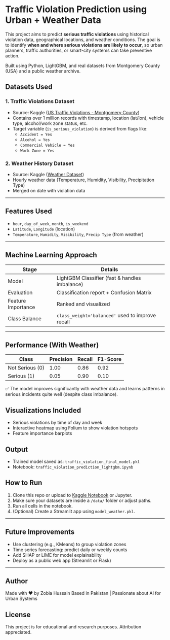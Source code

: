 
# Traffic Violation Prediction using Urban + Weather Data

This project aims to predict **serious traffic violations** using historical violation data, geographical locations, and weather conditions. The goal is to identify **when and where serious violations are likely to occur**, so urban planners, traffic authorities, or smart-city systems can take preventive action.

Built using Python, LightGBM, and real datasets from Montgomery County (USA) and a public weather archive.


## Datasets Used

### 1. **Traffic Violations Dataset**
- Source: Kaggle ([US Traffic Violations - Montgomery County](https://www.kaggle.com/datasets/ujjwalchowdhury/traffic-violations-in-montgomery-county))
- Contains over 1 million records with timestamp, location (lat/lon), vehicle type, alcohol/work zone status, etc.
- Target variable (`is_serious_violation`) is derived from flags like:
  - `Accident = Yes`
  - `Alcohol = Yes`
  - `Commercial Vehicle = Yes`
  - `Work Zone = Yes`

### 2. **Weather History Dataset**
- Source: Kaggle ([Weather Dataset](https://www.kaggle.com/datasets/muthuj7/weather-dataset))
- Hourly weather data (Temperature, Humidity, Visibility, Precipitation Type)
- Merged on date with violation data

---

## Features Used

- `hour`, `day_of_week`, `month`, `is_weekend`
- `Latitude`, `Longitude` (location)
- `Temperature`, `Humidity`, `Visibility`, `Precip Type` (from weather)

---

## Machine Learning Approach

| Stage                  | Details                                         |
|------------------------|--------------------------------------------------|
| Model                  | LightGBM Classifier (fast & handles imbalance)   |
| Evaluation             | Classification report + Confusion Matrix        |
| Feature Importance     | Ranked and visualized                           |
| Class Balance          | `class_weight='balanced'` used to improve recall|

---

## Performance (With Weather)

| Class              | Precision | Recall | F1-Score |
|--------------------|-----------|--------|----------|
| Not Serious (0)    | 1.00      | 0.86   | 0.92     |
| Serious (1)        | 0.05      | 0.90   | 0.10     |

✅ The model improves significantly with weather data and learns patterns in serious incidents quite well (despite class imbalance).



## Visualizations Included

- Serious violations by time of day and week
- Interactive heatmap using Folium to show violation hotspots
- Feature importance barplots



## Output

- Trained model saved as: `traffic_violation_final_model.pkl`
- Notebook: `traffic_violation_prediction_lightgbm.ipynb`



## How to Run

1. Clone this repo or upload to [Kaggle Notebook](https://www.kaggle.com/code) or Jupyter.
2. Make sure your datasets are inside a `/data/` folder or adjust paths.
3. Run all cells in the notebook.
4. (Optional) Create a Streamlit app using `model_weather.pkl`.

---

## Future Improvements

- Use clustering (e.g., KMeans) to group violation zones
- Time series forecasting: predict daily or weekly counts
- Add SHAP or LIME for model explainability
- Deploy as a public web app (Streamlit or Flask)

---

## Author

Made with ❤️ by Zobia Hussain
Based in Pakistan | Passionate about AI for Urban Systems


## License

This project is for educational and research purposes. Attribution appreciated.

